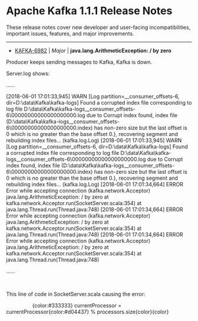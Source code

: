 
<!---
# Licensed to the Apache Software Foundation (ASF) under one
# or more contributor license agreements.  See the NOTICE file
# distributed with this work for additional information
# regarding copyright ownership.  The ASF licenses this file
# to you under the Apache License, Version 2.0 (the
# "License"); you may not use this file except in compliance
# with the License.  You may obtain a copy of the License at
#
#     http://www.apache.org/licenses/LICENSE-2.0
#
# Unless required by applicable law or agreed to in writing, software
# distributed under the License is distributed on an "AS IS" BASIS,
# WITHOUT WARRANTIES OR CONDITIONS OF ANY KIND, either express or implied.
# See the License for the specific language governing permissions and
# limitations under the License.
-->
# Apache Kafka  1.1.1 Release Notes

These release notes cover new developer and user-facing incompatibilities, important issues, features, and major improvements.


---

* [KAFKA-6982](https://issues.apache.org/jira/browse/KAFKA-6982) | *Major* | **java.lang.ArithmeticException: / by zero**

Producer keeps sending messages to Kafka, Kafka is down. 

Server.log shows: 

......

[2018-06-01 17:01:33,945] WARN [Log partition=\_\_consumer\_offsets-6, dir=D:\\data\\Kafka\\kafka-logs] Found a corrupted index file corresponding to log file D:\\data\\Kafka\\kafka-logs\_\_consumer\_offsets-6\\00000000000000000000.log due to Corrupt index found, index file (D:\\data\\Kafka\\kafka-logs\_\_consumer\_offsets-6\\00000000000000000000.index) has non-zero size but the last offset is 0 which is no greater than the base offset 0.}, recovering segment and rebuilding index files... (kafka.log.Log)
 [2018-06-01 17:01:33,945] WARN [Log partition=\_\_consumer\_offsets-6, dir=D:\\data\\Kafka\\kafka-logs] Found a corrupted index file corresponding to log file D:\\data\\Kafka\\kafka-logs\_\_consumer\_offsets-6\\00000000000000000000.log due to Corrupt index found, index file (D:\\data\\Kafka\\kafka-logs\_\_consumer\_offsets-6\\00000000000000000000.index) has non-zero size but the last offset is 0 which is no greater than the base offset 0.}, recovering segment and rebuilding index files... (kafka.log.Log)
 [2018-06-01 17:01:34,664] ERROR Error while accepting connection (kafka.network.Acceptor)
 java.lang.ArithmeticException: / by zero
 at kafka.network.Acceptor.run(SocketServer.scala:354)
 at java.lang.Thread.run(Thread.java:748)
 [2018-06-01 17:01:34,664] ERROR Error while accepting connection (kafka.network.Acceptor)
 java.lang.ArithmeticException: / by zero
 at kafka.network.Acceptor.run(SocketServer.scala:354)
 at java.lang.Thread.run(Thread.java:748)
 [2018-06-01 17:01:34,664] ERROR Error while accepting connection (kafka.network.Acceptor)
 java.lang.ArithmeticException: / by zero
 at kafka.network.Acceptor.run(SocketServer.scala:354)
 at java.lang.Thread.run(Thread.java:748)

......

 

This line of code in SocketServer.scala causing the error: 

                  {color:#333333} currentProcessor = currentProcessor{color:#d04437} % processors.size{color}{color}



